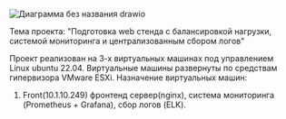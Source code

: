 ![Диаграмма без названия drawio](https://github.com/user-attachments/assets/57119d29-8bca-4c6c-836d-a7d2acfb4349)

Тема проeкта: "Подготовка web стенда с балансировкой нагрузки, системой мониторинга и централизованным сбором логов"

Проект реализован на 3-х виртуальных машинах под управлением Linux ubuntu 22.04.
Виртуальные машины развернуты по средствам гипервизора VMware ESXi.
Назначение виртуальных машин:
1. Front(10.1.10.249) фронтенд сервер(nginx), система мониторинга (Prometheus + Grafana), сбор логов (ELK).
